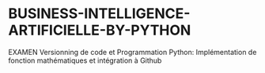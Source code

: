 # BUSINESS-INTELLIGENCE-ARTIFICIELLE-BY-PYTHON
EXAMEN Versionning de code et Programmation Python: Implémentation de fonction  mathématiques et intégration à Github
